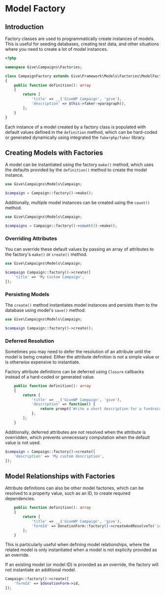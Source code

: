 # Model Factory

## Introduction

Factory classes are used to programmatically create instances of models. This is useful for seeding databases, creating test data, and other situations where you need to create a lot of model instances.

```php
<?php

namespace Give\Campaigns\Factories;

class CampaignFactory extends Give\Framework\Models\Factories\ModelFactory
{
    public function definition(): array
    {
        return [
            'title' => __('GiveWP Campaign', 'give'),
            'description' => $this->faker->paragraph(),
        ];
    }
}
```

Each instance of a model created by a factory class is populated with default values defined in the `definition` method, which can be hard-coded or generated dynamically using integrated the `fakerphp/faker` library.

## Creating Models with Factories

A model can be instantiated using the factory `make()` method, which uses the defaults provided by the `definition()` method to create the model instance.

```php
use Give\Campaigns\Models\Campaign;

$campaign = Campaign::factory()->make();
```

Additionally, multiple model instances can be created using the `count()` method.

```php
use Give\Campaigns\Models\Campaign;

$campaigns = Campaign::factory()->count(3)->make();
```

### Overriding Attributes

You can override these default values by passing an array of attributes to the factory's `make()` or `create()` method.

```php
use Give\Campaigns\Models\Campaign;

$campaign Campaign::factory()->create([
    'title' => 'My Custom Campaign',
]);
```

### Persisting Models

The `create()` method instantiates model instances and persists them to the database using model's `save()` method.

```php
use Give\Campaigns\Models\Campaign;

$campaign Campaign::factory()->create();
```

### Deferred Resolution

Sometimes you may need to defer the resolution of an attribute until the model is being created. Either the attribute definition is not a simple value or is otherwise expensive to instantiate.

Factory attribute definitions can be deferred using `Closure` callbacks instead of a hard-coded or generated value.

```php
    public function definition(): array
    {
        return [
            'title' => __('GiveWP Campaign', 'give'),
            'description' => function() {
                return prompt('Write a short description for a fundraising campaign.')
            },
        ];
    }
```

Additionally, deferred attributes are not resolved when the attribute is overridden, which prevents unnecessary computation when the default value is not used.

```php
$campaign = Campaign::factory()->create([
    'description' => 'My custom description',
]);
```

## Model Relationships with Factories

Attribute definitions can also be other model factories, which can be resolved to a property value, such as an ID, to create required dependencies.

```php
    public function definition(): array
    {
        return [
            'title' => __('GiveWP Campaign', 'give'),
            'formId' => DonationForm::factory()->createAndResolveTo('id'),
        ];
    }
```

This is particularly useful when defining model relationships, where the related model is only instantiated when a model is not explicity provided as an override.

If an existing model (or model ID) is provided as an override, the factory will not instantiate an additional model.

```php
Campaign::factory()->create([
    'formId' => $donationForm->id,
]);
```

